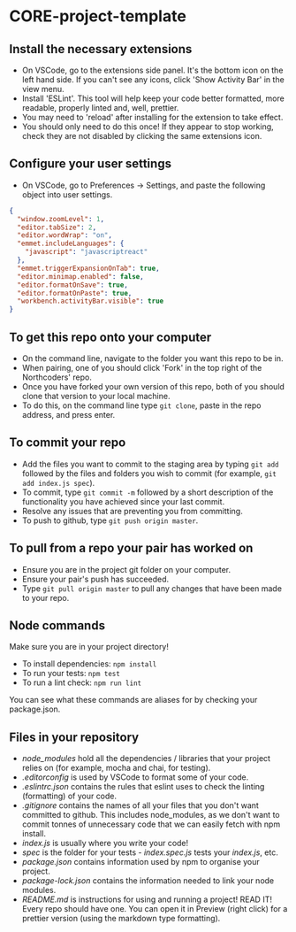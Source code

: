 # CORE-project-template

## Install the necessary extensions

* On VSCode, go to the extensions side panel. It's the bottom icon on the left hand side. If you can't see any icons, click 'Show Activity Bar' in the view menu.
* Install 'ESLint'. This tool will help keep your code better formatted, more readable, properly linted and, well, prettier.
* You may need to 'reload' after installing for the extension to take effect.
* You should only need to do this once! If they appear to stop working, check they are not disabled by clicking the same extensions icon.

## Configure your user settings

* On VSCode, go to Preferences -> Settings, and paste the following object into user settings.

```json
{
  "window.zoomLevel": 1,
  "editor.tabSize": 2,
  "editor.wordWrap": "on",
  "emmet.includeLanguages": {
    "javascript": "javascriptreact"
  },
  "emmet.triggerExpansionOnTab": true,
  "editor.minimap.enabled": false,
  "editor.formatOnSave": true,
  "editor.formatOnPaste": true,
  "workbench.activityBar.visible": true
}
```

## To get this repo onto your computer

* On the command line, navigate to the folder you want this repo to be in.
* When pairing, one of you should click 'Fork' in the top right of the Northcoders' repo.
* Once you have forked your own version of this repo, both of you should clone that version to your local machine.
* To do this, on the command line type `git clone`, paste in the repo address, and press enter.

## To commit your repo

* Add the files you want to commit to the staging area by typing `git add` followed by the files and folders you wish to commit (for example, `git add index.js spec`).
* To commit, type `git commit -m` followed by a short description of the functionality you have achieved since your last commit.
* Resolve any issues that are preventing you from committing.
* To push to github, type `git push origin master`.

## To pull from a repo your pair has worked on

* Ensure you are in the project git folder on your computer.
* Ensure your pair's push has succeeded.
* Type `git pull origin master` to pull any changes that have been made to your repo.

## Node commands

Make sure you are in your project directory!

* To install dependencies: `npm install`
* To run your tests: `npm test`
* To run a lint check: `npm run lint`

You can see what these commands are aliases for by checking your package.json.

## Files in your repository

* _node_modules_ hold all the dependencies / libraries that your project relies on (for example, mocha and chai, for testing).
* _.editorconfig_ is used by VSCode to format some of your code.
* _.eslintrc.json_ contains the rules that eslint uses to check the linting (formatting) of your code.
* _.gitignore_ contains the names of all your files that you don't want committed to github. This includes node_modules, as we don't want to commit tonnes of unnecessary code that we can easily fetch with npm install.
* _index.js_ is usually where you write your code!
* _spec_ is the folder for your tests - _index.spec.js_ tests your _index.js_, etc.
* _package.json_ contains information used by npm to organise your project.
* _package-lock.json_ contains the information needed to link your node modules.
* _README.md_ is instructions for using and running a project! READ IT! Every repo should have one. You can open it in Preview (right click) for a prettier version (using the markdown type formatting).
